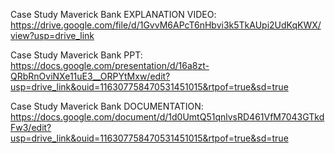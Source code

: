 Case Study Maverick Bank EXPLANATION VIDEO: https://drive.google.com/file/d/1GvvM6APcT6nHbvi3k5TkAUpi2UdKqKWX/view?usp=drive_link

Case Study Maverick Bank PPT: https://docs.google.com/presentation/d/16a8zt-QRbRnOviNXe11uE3__ORPYtMxw/edit?usp=drive_link&ouid=116307758470531451015&rtpof=true&sd=true

Case Study Maverick Bank DOCUMENTATION: https://docs.google.com/document/d/1d0UmtQ51qnlvsRD461VfM7043GTkdFw3/edit?usp=drive_link&ouid=116307758470531451015&rtpof=true&sd=true
